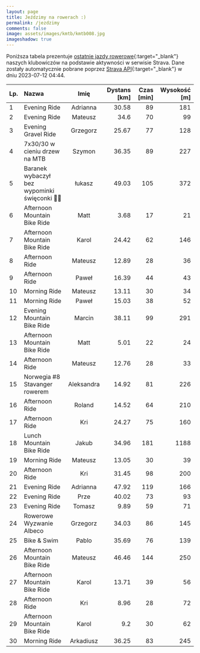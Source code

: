 ```yaml
---
layout: page
title: Jeździmy na rowerach :)
permalink: /jezdzimy
comments: false
image: assets/images/kmtb/kmtb008.jpg
imageshadow: true
---
```


Poniższa tabela prezentuje [ostatnie jazdy rowerowe](https://www.strava.com/clubs/336381){:target="_blank"} naszych klubowiczów na podstawie aktywności w serwisie Strava. Dane zostały automatycznie pobrane poprzez [Strava API](https://developers.strava.com/docs/reference/#api-Clubs-getClubActivitiesById){:target="_blank"} w dniu 2023-07-12 04:44.

Lp. | Nazwa | Imię | Dystans [km] | Czas [min] | Wysokość [m]
:--- | :--- | :---: | ---: | ---: | ---:
1|Evening Ride|Adrianna|30.58|89|181
2|Evening Ride|Mateusz|34.6|70|99
3|Evening Gravel Ride|Grzegorz|25.67|77|128
4|7x30/30 w cieniu drzew na MTB|Szymon|36.35|89|227
5|Baranek wybaczył bez wypominki święconki 🏁😎|łukasz|49.03|105|372
6|Afternoon Mountain Bike Ride|Matt|3.68|17|21
7|Afternoon Mountain Bike Ride|Karol|24.42|62|146
8|Afternoon Ride|Mateusz|12.89|28|36
9|Afternoon Ride|Paweł|16.39|44|43
10|Morning Ride|Mateusz|13.11|30|34
11|Morning Ride|Paweł|15.03|38|52
12|Evening Mountain Bike Ride|Marcin|38.11|99|291
13|Afternoon Mountain Bike Ride|Matt|5.01|22|24
14|Afternoon Ride|Mateusz|12.76|28|33
15|Norwegia #8 Stavanger rowerem|Aleksandra|14.92|81|226
16|Afternoon Ride|Roland|14.52|64|210
17|Afternoon Ride|Kri|24.27|75|160
18|Lunch Mountain Bike Ride|Jakub|34.96|181|1188
19|Morning Ride|Mateusz|13.05|30|39
20|Afternoon Ride|Kri|31.45|98|200
21|Evening Ride|Adrianna|47.92|119|166
22|Evening Ride|Prze|40.02|73|93
23|Evening Ride|Tomasz|9.89|59|71
24|Rowerowe Wyzwanie Albeco |Grzegorz|34.03|86|145
25|Bike & Swim|Pablo|35.69|76|139
26|Afternoon Mountain Bike Ride|Mateusz|46.46|144|250
27|Afternoon Mountain Bike Ride|Karol|13.71|39|56
28|Afternoon Ride|Kri|8.96|28|72
29|Afternoon Mountain Bike Ride|Karol|9.2|30|62
30|Morning Ride|Arkadiusz|36.25|83|245
